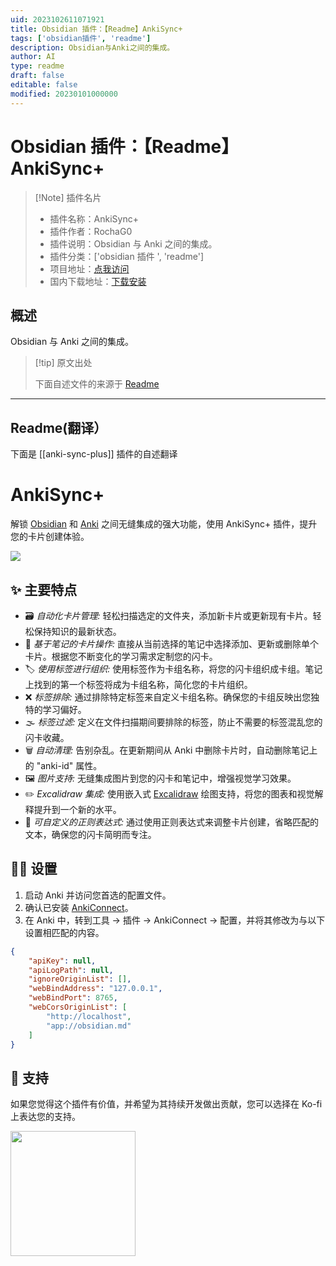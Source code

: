 ```yaml
---
uid: 2023102611071921
title: Obsidian 插件：【Readme】AnkiSync+
tags: ['obsidian插件', 'readme']
description: Obsidian与Anki之间的集成。
author: AI
type: readme
draft: false
editable: false
modified: 20230101000000
---
```


# Obsidian 插件：【Readme】AnkiSync+

> [!Note] 插件名片
> - 插件名称：AnkiSync+
> - 插件作者：RochaG0
> - 插件说明：Obsidian 与 Anki 之间的集成。
> - 插件分类：['obsidian 插件 ', 'readme']
> - 项目地址：[点我访问](https://github.com/RochaG07/anki-sync-plus)
> - 国内下载地址：[下载安装](https://pkmer.cn/products/plugin/pluginMarket/?anki-sync-plus)

## 概述

Obsidian 与 Anki 之间的集成。

> [!tip] 原文出处
>
>下面自述文件的来源于 [Readme](https://ghproxy.net/https://raw.githubusercontent.com/RochaG07/anki-sync-plus/master/README.md)
>

---

## Readme(翻译）

下面是 [[anki-sync-plus]] 插件的自述翻译

# AnkiSync+

解锁 [Obsidian](https://obsidian.md/) 和 [Anki](https://apps.ankiweb.net/) 之间无缝集成的强大功能，使用 AnkiSync+ 插件，提升您的卡片创建体验。

![](https://github.com/RochaG07/anki-sync-plus/blob/master/media/demo.gif)

## ✨ 主要特点

- 🗃️ *自动化卡片管理:* 轻松扫描选定的文件夹，添加新卡片或更新现有卡片。轻松保持知识的最新状态。
- 📃 *基于笔记的卡片操作:* 直接从当前选择的笔记中选择添加、更新或删除单个卡片。根据您不断变化的学习需求定制您的闪卡。
- 🏷️ *使用标签进行组织:* 使用标签作为卡组名称，将您的闪卡组织成卡组。笔记上找到的第一个标签将成为卡组名称，简化您的卡片组织。
- ❌ *标签排除:* 通过排除特定标签来自定义卡组名称。确保您的卡组反映出您独特的学习偏好。
- 🌫️ *标签过滤:* 定义在文件扫描期间要排除的标签，防止不需要的标签混乱您的闪卡收藏。
- 🗑️ *自动清理:* 告别杂乱。在更新期间从 Anki 中删除卡片时，自动删除笔记上的 "anki-id" 属性。
- 🖼️ *图片支持:* 无缝集成图片到您的闪卡和笔记中，增强视觉学习效果。
- ✏️ *Excalidraw 集成:* 使用嵌入式 [Excalidraw](https://github.com/zsviczian/obsidian-excalidraw-plugin) 绘图支持，将您的图表和视觉解释提升到一个新的水平。
- 🔡 *可自定义的正则表达式:* 通过使用正则表达式来调整卡片创建，省略匹配的文本，确保您的闪卡简明而专注。

## 👨‍🔧 设置

1. 启动 Anki 并访问您首选的配置文件。
2. 确认已安装 [AnkiConnect](https://ankiweb.net/shared/info/2055492159)。
3. 在 Anki 中，转到工具 -> 插件 -> AnkiConnect -> 配置，并将其修改为与以下设置相匹配的内容。

```json
{
    "apiKey": null,
    "apiLogPath": null,
    "ignoreOriginList": [],
    "webBindAddress": "127.0.0.1",
    "webBindPort": 8765,
    "webCorsOriginList": [
        "http://localhost",
        "app://obsidian.md"
    ]
}
```

## 💖 支持

如果您觉得这个插件有价值，并希望为其持续开发做出贡献，您可以选择在 Ko-fi 上表达您的支持。

[<img style="float:left" src="https://user-images.githubusercontent.com/14358394/115450238-f39e8100-a21b-11eb-89d0-fa4b82cdbce8.png" width="200">](https://ko-fi.com/rochag07)
